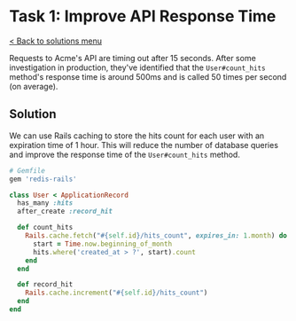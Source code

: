 # Task 1: Improve API Response Time

[< Back to solutions menu](../readme.md)

Requests to Acme's API are timing out after 15 seconds. After some investigation in production, they've identified that the `User#count_hits` method's response time is around 500ms and is called 50 times per second (on average).

## Solution

We can use Rails caching to store the hits count for each user with an expiration time of 1 hour. This will reduce the number of database queries and improve the response time of the `User#count_hits` method.

```Ruby
# Gemfile
gem 'redis-rails'
```

```Ruby
class User < ApplicationRecord
  has_many :hits
  after_create :record_hit

  def count_hits
    Rails.cache.fetch("#{self.id}/hits_count", expires_in: 1.month) do
      start = Time.now.beginning_of_month
      hits.where('created_at > ?', start).count
    end
  end

  def record_hit
    Rails.cache.increment("#{self.id}/hits_count")
  end
end
```
